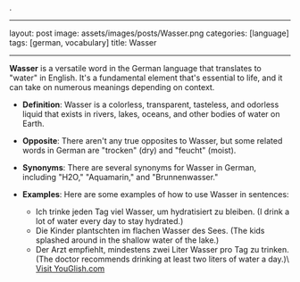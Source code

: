.

---

layout: post
image: assets/images/posts/Wasser.png
categories: [language]
tags: [german, vocabulary]
title: Wasser

---

**Wasser** is a versatile word in the German language that translates to "water" in English. It's a fundamental element that's essential to life, and it can take on numerous meanings depending on context.

- **Definition**: Wasser is a colorless, transparent, tasteless, and odorless liquid that exists in rivers, lakes, oceans, and other bodies of water on Earth.

- **Opposite**: There aren't any true opposites to Wasser, but some related words in German are "trocken" (dry) and "feucht" (moist).

- **Synonyms**: There are several synonyms for Wasser in German, including "H2O," "Aquamarin," and "Brunnenwasser."

- **Examples**: Here are some examples of how to use Wasser in sentences:

  - Ich trinke jeden Tag viel Wasser, um hydratisiert zu bleiben. (I drink a lot of water every day to stay hydrated.)
  - Die Kinder plantschten im flachen Wasser des Sees. (The kids splashed around in the shallow water of the lake.)
  - Der Arzt empfiehlt, mindestens zwei Liter Wasser pro Tag zu trinken. (The doctor recommends drinking at least two liters of water a day.)\ <a id="yg-widget-0" class="youglish-widget" data-query="Wasser" data-lang="german" data-components="8412" data-auto-start="0" data-bkg-color="theme_light" data-title="How%20to%20pronounce%20Wasser%20in%20German"  rel="nofollow" href="https://youglish.com">Visit YouGlish.com</a><script async src="https://youglish.com/public/emb/widget.js" charset="utf-8"></script>